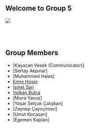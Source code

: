 ## Welcome to Group 5
![](https://github.com/sarismet/personal-html-website/blob/master/project-ibabe/personal/group5.png)
<br></br>
<br></br>
## Group Members
* [Kayacan Vesek (Communicator)]
* [Sertay Akpınar]
* [Muhammed Halas]
* [Emre Hoşer](https://github.com/bounswe/bounswe2020group5/wiki/Emre-Hoser)
* [İsmet Sarı](https://github.com/bounswe/bounswe2020group5/wiki/sarismet)
* [Volkan Bulca](https://github.com/bounswe/bounswe2020group5/wiki/Volkan-Bulca)
* [Mısra Yavuz]
* [Yaşar Selçuk Çalışkan]
* [Zeynep Çayırçimen]
* [Umut Kocasarı]
* [Egemen Kaplan]
